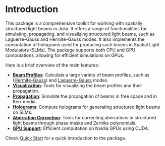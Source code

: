 # Introduction

This package is a comprehensive toolkit for working with spatially structured light beams in Julia. It offers a range of functionalities for simulating, propagating, and visualizing structured light beams, such as Laguerre-Gauss and Hermite-Gauss modes. It also implements the computation of holograms used for producing such beams in Spatial Light Modulators (SLMs). The package supports both CPU and GPU computations, allowing for efficient simulations on GPUs.

Here is a brief overview of the main features:
- **[Beam Profiles](@ref)**: Calculate a large variety of beam profiles, such as ([Hermite-Gauss](@ref)) and [Laguerre-Gauss](@ref) modes.
- **[Visualization](@ref)**: Tools for visualizing the beam profiles and their propagation.
- **[Propagation](@ref)**: Simulate the propagation of beams in free space and in Kerr media.
- **[Holograms](@ref)**: Compute holograms for generating structured light beams on SLMs.
- **[Aberration Correction](@ref)**: Tools for correcting aberrations in structured light beams through phase masks and Zernike polynomials.
- **[GPU Support](@ref)**: Efficient computation on Nvidia GPUs using CUDA.

Check [Quick Start](@ref) for a quick introduction to the package.